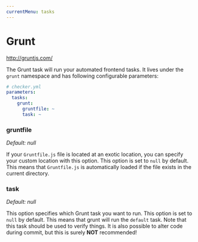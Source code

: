 ```yaml
---
currentMenu: tasks
---
```


# Grunt

http://gruntjs.com/

The Grunt task will run your automated frontend tasks.
It lives under the `grunt` namespace and has following configurable parameters:

```yml
# checker.yml
parameters:
  tasks:
    grunt:
      gruntfile: ~
      task: ~
```

### gruntfile

*Default: null*

If your `Gruntfile.js` file is located at an exotic location,
you can specify your custom location with this option.
This option is set to `null` by default.
This means that `Gruntfile.js` is automatically loaded if the file exists in the current directory.

### task

*Default: null*

This option specifies which Grunt task you want to run.
This option is set to `null` by default.
This means that grunt will run the `default` task.
Note that this task should be used to verify things. 
It is also possible to alter code during commit, but this is surely **NOT** recommended!

